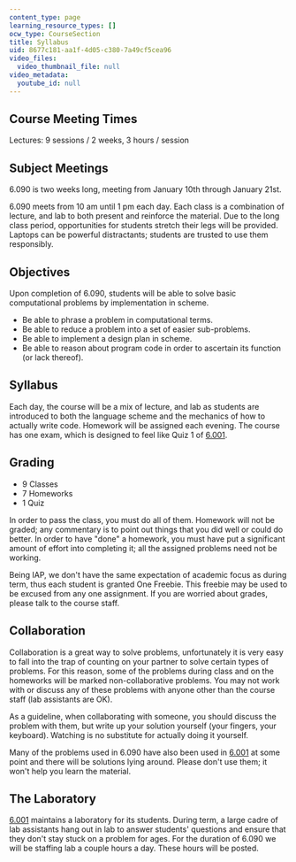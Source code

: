 ```yaml
---
content_type: page
learning_resource_types: []
ocw_type: CourseSection
title: Syllabus
uid: 8677c181-aa1f-4d05-c380-7a49cf5cea96
video_files:
  video_thumbnail_file: null
video_metadata:
  youtube_id: null
---
```


Course Meeting Times
--------------------

Lectures: 9 sessions / 2 weeks, 3 hours / session

Subject Meetings
----------------

6.090 is two weeks long, meeting from January 10th through January 21st.

6.090 meets from 10 am until 1 pm each day. Each class is a combination of lecture, and lab to both present and reinforce the material. Due to the long class period, opportunities for students stretch their legs will be provided. Laptops can be powerful distractants; students are trusted to use them responsibly.

Objectives
----------

Upon completion of 6.090, students will be able to solve basic computational problems by implementation in scheme.

*   Be able to phrase a problem in computational terms.
*   Be able to reduce a problem into a set of easier sub-problems.
*   Be able to implement a design plan in scheme.
*   Be able to reason about program code in order to ascertain its function (or lack thereof).

Syllabus
--------

Each day, the course will be a mix of lecture, and lab as students are introduced to both the language scheme and the mechanics of how to actually write code. Homework will be assigned each evening. The course has one exam, which is designed to feel like Quiz 1 of [6.001](/courses/6-001-structure-and-interpretation-of-computer-programs-spring-2005).

Grading
-------

*   9 Classes
*   7 Homeworks
*   1 Quiz

In order to pass the class, you must do all of them. Homework will not be graded; any commentary is to point out things that you did well or could do better. In order to have "done" a homework, you must have put a significant amount of effort into completing it; all the assigned problems need not be working.

Being IAP, we don't have the same expectation of academic focus as during term, thus each student is granted One Freebie. This freebie may be used to be excused from any one assignment. If you are worried about grades, please talk to the course staff.

Collaboration
-------------

Collaboration is a great way to solve problems, unfortunately it is very easy to fall into the trap of counting on your partner to solve certain types of problems. For this reason, some of the problems during class and on the homeworks will be marked non-collaborative problems. You may not work with or discuss any of these problems with anyone other than the course staff (lab assistants are OK).

As a guideline, when collaborating with someone, you should discuss the problem with them, but write up your solution yourself (your fingers, your keyboard). Watching is no substitute for actually doing it yourself.

Many of the problems used in 6.090 have also been used in [6.001](/courses/6-001-structure-and-interpretation-of-computer-programs-spring-2005) at some point and there will be solutions lying around. Please don't use them; it won't help you learn the material.

The Laboratory
--------------

[6.001](/courses/6-001-structure-and-interpretation-of-computer-programs-spring-2005) maintains a laboratory for its students. During term, a large cadre of lab assistants hang out in lab to answer students' questions and ensure that they don't stay stuck on a problem for ages. For the duration of 6.090 we will be staffing lab a couple hours a day. These hours will be posted.